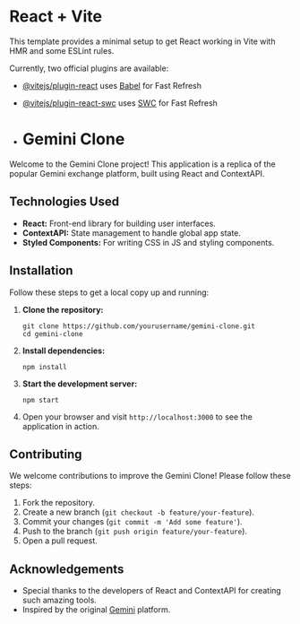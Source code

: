 # React + Vite

This template provides a minimal setup to get React working in Vite with HMR and some ESLint rules.

Currently, two official plugins are available:

- [@vitejs/plugin-react](https://github.com/vitejs/vite-plugin-react/blob/main/packages/plugin-react/README.md) uses [Babel](https://babeljs.io/) for Fast Refresh
- [@vitejs/plugin-react-swc](https://github.com/vitejs/vite-plugin-react-swc) uses [SWC](https://swc.rs/) for Fast Refresh

- <h1>Gemini Clone</h1>

<p>Welcome to the Gemini Clone project! This application is a replica of the popular Gemini exchange platform, built using React and ContextAPI.</p>

<h2>Technologies Used</h2>
<ul>
    <li><strong>React:</strong> Front-end library for building user interfaces.</li>
    <li><strong>ContextAPI:</strong> State management to handle global app state.</li>
    <li><strong>Styled Components:</strong> For writing CSS in JS and styling components.</li>
</ul>

<h2>Installation</h2>
<p>Follow these steps to get a local copy up and running:</p>
<ol>
    <li><strong>Clone the repository:</strong></li>
    <pre><code>git clone https://github.com/yourusername/gemini-clone.git
cd gemini-clone</code></pre>
    <li><strong>Install dependencies:</strong></li>
    <pre><code>npm install</code></pre>
    <li><strong>Start the development server:</strong></li>
    <pre><code>npm start</code></pre>
    <li>Open your browser and visit <code>http://localhost:3000</code> to see the application in action.</li>
</ol>

<h2>Contributing</h2>
<p>We welcome contributions to improve the Gemini Clone! Please follow these steps:</p>
<ol>
    <li>Fork the repository.</li>
    <li>Create a new branch (<code>git checkout -b feature/your-feature</code>).</li>
    <li>Commit your changes (<code>git commit -m 'Add some feature'</code>).</li>
    <li>Push to the branch (<code>git push origin feature/your-feature</code>).</li>
    <li>Open a pull request.</li>
</ol>


<h2>Acknowledgements</h2>
<ul>
    <li>Special thanks to the developers of React and ContextAPI for creating such amazing tools.</li>
    <li>Inspired by the original <a href="https://www.gemini.com/">Gemini</a> platform.</li>
</ul>
